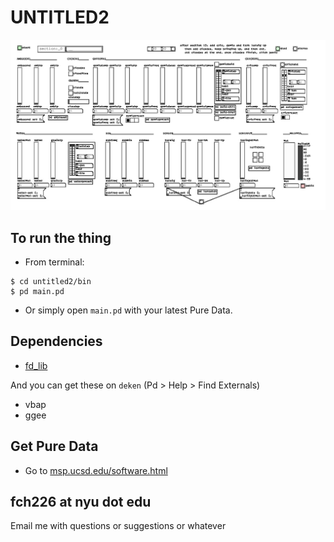 # UNTITLED2

![untitled](https://raw.githubusercontent.com/fdch/untitled2/master/untitled2.jpg "untitled2")

## To run the thing

* From terminal:

```
$ cd untitled2/bin
$ pd main.pd
```

* Or simply open ``main.pd`` with your latest Pure Data.

## Dependencies

* [fd_lib](https://github.com/fdch/fd_lib)

And you can get these on ``deken`` (Pd > Help > Find Externals) 

* vbap
* ggee


## Get Pure Data


* Go to [msp.ucsd.edu/software.html](http://msp.ucsd.edu/software.html)


## fch226 at nyu dot edu

Email me with questions or suggestions or whatever
